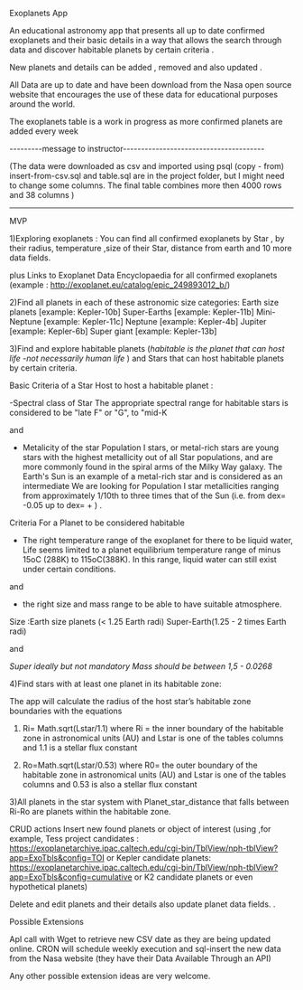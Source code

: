  Exoplanets App

 An educational astronomy app that presents all up to date
 confirmed exoplanets and their basic details
 in a way that  allows the search through data and discover habitable
 planets by certain criteria .

 New planets and details can be added , removed and also updated .

 All Data are up to date and  have been download from the Nasa open source
  website that encourages the use of these data for educational purposes around
  the world.

 The exoplanets table is a work in progress as more confirmed planets
 are added every week

 ---------message to instructor---------------------------------------

 (The data were downloaded as csv and imported using psql (copy - from)
 insert-from-csv.sql and table.sql are in the  project folder, but I might
 need to change some columns.
 The final table combines more then 4000 rows and 38 columns )
________________________________________________________________________


 MVP

1)Exploring exoplanets :
You can find all confirmed exoplanets  by  Star ,
by their radius, temperature ,size of their Star,
distance from earth and 10 more data fields.

plus Links to Exoplanet Data Encyclopaedia for all confirmed exoplanets
(example : http://exoplanet.eu/catalog/epic_249893012_b/)

2)Find all planets in each of these astronomic size categories:
Earth size planets [example: Kepler-10b]
Super-Earths [example: Kepler-11b]
Mini-Neptune  [example: Kepler-11c]
Neptune  [example: Kepler-4b]
Jupiter  [example: Kepler-6b]
Super giant  [example: Kepler-13b]

3)Find and explore habitable planets (*habitable is the planet that can
host life -not necessarily human life* ) and Stars that can host habitable planets by certain criteria.


Basic Criteria of a Star Host to host a habitable planet :


-Spectral class of Star
The appropriate spectral range for habitable stars is considered to
be "late F" or "G", to "mid-K

and

- Metalicity of the star
Population I stars, or metal-rich  stars are young stars with the highest
metallicity out of all Star populations, and are more commonly found in the spiral arms
of the Milky Way galaxy. The Earth's Sun is an example of a metal-rich star
and is considered as an intermediate
We are looking for Population I star  metallicities ranging from approximately 1/10th to
three times that of the Sun (i.e. from dex= -0.05 up to dex= + ) .

Criteria For a Planet to be considered habitable

- The right temperature range of the exoplanet for there to be liquid water,
Life seems limited to a planet equilibrium temperature range of minus 15oC
(288K) to 115oC(388K). In this range, liquid water can still exist under certain
conditions.

and

- the right size and mass range to be able to have suitable atmosphere.

Size :Earth size planets (< 1.25 Earth radi)
      Super-Earth(1.25 - 2 times Earth radi)

and

*Super ideally but not mandatory  Mass should be between 1,5 - 0.0268*


4)Find stars with at least one planet in its habitable zone:

The app will calculate  the radius of the host star’s habitable zone boundaries with the
equations
1) Ri= Math.sqrt(Lstar/1.1)
 where Ri = the inner boundary of the habitable zone in astronomical units (AU)
 and Lstar is one of the tables columns and 1.1 is a stellar flux constant

2) Ro=Math.sqrt(Lstar/0.53)
where R0= the outer boundary of the habitable zone in astronomical units (AU)
and Lstar is one of the tables columns and 0.53 is also a stellar  flux constant

3)All planets in the star system with Planet_star_distance that falls between Ri-Ro
are planets within the habitable zone.



CRUD actions
Insert new found planets or object of interest
(using ,for example, Tess project candidates :
https://exoplanetarchive.ipac.caltech.edu/cgi-bin/TblView/nph-tblView?app=ExoTbls&config=TOI
or Kepler candidate planets:
https://exoplanetarchive.ipac.caltech.edu/cgi-bin/TblView/nph-tblView?app=ExoTbls&config=cumulative
or K2 candidate planets or even hypothetical planets)

Delete and edit planets and their details also update planet data fields. .


Possible Extensions

ApI call with Wget to retrieve new CSV date as they are being updated online.
CRON will schedule weekly execution and sql-insert the new data from the
Nasa website (they have their Data Available Through an API)

Any other possible extension ideas are very welcome.
